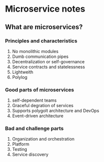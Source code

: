 # Microservice notes

## What are microservices?

### Principles and characteristics

1. No monolithic modules
2. Dumb communication pipes
3. Decentralization or self-governance
4. Service contracts and statelessness
5. Lightweith
6. Polylog

### Good parts of microservices
1. self-dependent teams
2. Graceful degration of services
3. Supports polygolt architecture and DevOps
4. Event-driven architecture

### Bad and challenge parts
1. Organization and orchestration
2. Platform
3. Testing
4. Service discovery